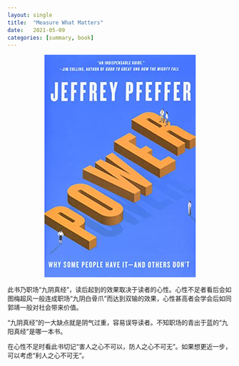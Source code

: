 ```yaml
---
layout: single
title:  "Measure What Matters"
date:   2021-05-09
categories: [summary, book]
---
```


<p align="center">
    <img src="/assets/images/2021-06-01-power/power.jpg" alt="drawing"/>
</p>

此书乃职场“九阴真经”，读后起到的效果取决于读者的心性。心性不足者看后会如图梅超风一般连成职场“九阴白骨爪”而达到双输的效果，心性甚高者会学会后如同郭靖一般对社会带来价值。

“九阴真经”的一大缺点就是阴气过重，容易误导读者。不知职场的青出于蓝的“九阳真经”是哪一本书。

在心性不足时看此书切记“害人之心不可以，防人之心不可无”。如果想更近一步，可以考虑“利人之心不可无”。


